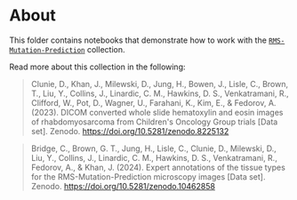 # About

This folder contains notebooks that demonstrate how to work with the [`RMS-Mutation-Prediction`](https://portal.imaging.datacommons.cancer.gov/explore/filters/?collection_id=rms_mutation_prediction) collection.

Read more about this collection in the following:

> Clunie, D., Khan, J., Milewski, D., Jung, H., Bowen, J., Lisle, C., Brown, T., Liu, Y., Collins, J., Linardic, C. M., Hawkins, D. S., Venkatramani, R., Clifford, W., Pot, D., Wagner, U., Farahani, K., Kim, E., & Fedorov, A. (2023). DICOM converted whole slide hematoxylin and eosin images of rhabdomyosarcoma from Children's Oncology Group trials [Data set]. Zenodo. https://doi.org/10.5281/zenodo.8225132

> Bridge, C., Brown, G. T., Jung, H., Lisle, C., Clunie, D., Milewski, D., Liu, Y., Collins, J., Linardic, C. M., Hawkins, D. S., Venkatramani, R., Fedorov, A., & Khan, J. (2024). Expert annotations of the tissue types for the RMS-Mutation-Prediction microscopy images [Data set]. Zenodo. https://doi.org/10.5281/zenodo.10462858